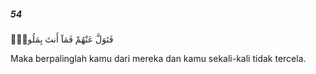 ##### 54

<span class="ayah">فَتَوَلَّ عَنْهُمْ فَمَآ أَنتَ بِمَلُومٍۢ</span>

<span class="ayah_translation">Maka berpalinglah kamu dari mereka dan kamu sekali-kali tidak tercela.</span>
